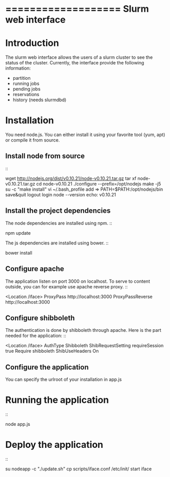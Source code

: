 ===================
Slurm web interface
===================

Introduction
===============
The slurm web interface allows the users of a slurm cluster to see the status of the cluster.
Currently, the interface provide the following information:
- partition
- running jobs
- pending jobs
- reservations
- history (needs slurmdbd)

Installation
============
You need node.js. You can either install it using your favorite tool (yum, apt) or compile it from source.

Install node from source
------------------------
::

 wget http://nodejs.org/dist/v0.10.21/node-v0.10.21.tar.gz
 tar xf node-v0.10.21.tar.gz
 cd node-v0.10.21
 ./configure --prefix=/opt/nodejs
 make -j5
 su -c "make install"
 vi ~/.bash_profile
 add => PATH=$PATH:/opt/nodejs/bin
 save&quit
 logout
 login
 node --version
 echo: v0.10.21

Install the project dependencies
--------------------------------
The node dependencies are installed using npm.
::

 npm update

The js dependencies are installed using bower.
::

 bower install

Configure apache
----------------
The application listen on port 3000 on localhost. To serve to content outside, you can for example use apache reverse proxy.
::

 <Location /iface>
  ProxyPass          http://localhost:3000
  ProxyPassReverse   http://localhost:3000
 </Location>

Configure shibboleth
--------------------
The authentication is done by shibboleth through apache. Here is the part needed for the application:
::

 <Location /iface>
     AuthType Shibboleth
     ShibRequestSetting requireSession true
     Require shibboleth
     ShibUseHeaders On
 </Location>

Configure the application
-------------------------
You can specify the urlroot of your installation in app.js

Running the application
=======================
::

 node app.js

Deploy the application
======================
::

 su nodeapp -c "./update.sh"
 cp scripts/iface.conf /etc/init/
 start iface
